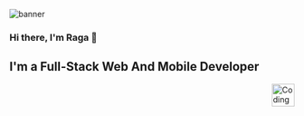 ![banner](https://www.historyhit.com/app/uploads/fly-images/5156639/Kanyakumari-788x537.jpg)
### Hi there, I'm Raga 👋

## I'm a Full-Stack Web And Mobile Developer 
<img align="right" alt="Coding" width="40" src="https://media1.giphy.com/media/GQz2cqA2WNDdRyHHT7/giphy.gif?cid=ecf05e47fghsjyaj6hcovwamfdz0s1cechi3a7ngc2q0499y&rid=giphy.gif&ct=g">

<!--
**JaiRaga/JaiRaga** is a ✨ _special_ ✨ repository because its `README.md` (this file) appears on your GitHub profile.

Here are some ideas to get you started:

- 🔭 I’m currently working on ...
- 🌱 I’m currently learning ...
- 👯 I’m looking to collaborate on ...
- 🤔 I’m looking for help with ...
- 💬 Ask me about ...
- 📫 How to reach me: ...
- 😄 Pronouns: ...
- ⚡ Fun fact: ...
-->
